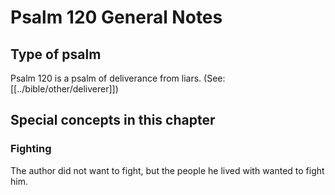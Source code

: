 # Psalm 120 General Notes
## Type of psalm

Psalm 120 is a psalm of deliverance from liars. (See: [[../bible/other/deliverer]])

## Special concepts in this chapter

### Fighting
The author did not want to fight, but the people he lived with wanted to fight him.